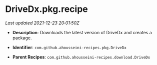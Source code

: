 # DriveDx.pkg.recipe

_Last updated 2021-12-23 20:01:50Z_

- **Description**: Downloads the latest version of DriveDx and creates a package.

- **Identifier**: `com.github.ahousseini-recipes.pkg.DriveDx`

- **Parent Recipes**: `com.github.ahousseini-recipes.download.DriveDx`
